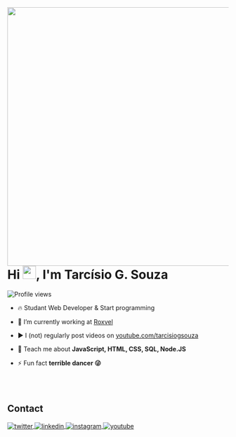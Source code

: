 <img align="right" height="590em" src="https://raw.githubusercontent.com/gist/tarcisiogsouza/25020b3fec4feaf3f573d5c7d0865ce2/raw/a5bb8ee26623c2e9b816157bc248a8d775cc625c/githubcard.svg"/>
<h1 align="left">Hi <img src="https://raw.githubusercontent.com/kaueMarques/kaueMarques/master/hi.gif" height="30px">, I'm Tarcísio G. Souza</h1>
<p align="left"> <img src="https://komarev.com/ghpvc/?username=tarcisiogsouza&color=yellow" alt="Profile views" /> </p>

- 🔥 Studant Web Developer & Start programming 

- 🔭 I’m currently working at [Roxvel](https://www.roxvel.com.br/)

- ▶️ I (not) regularly post videos on [youtube.com/tarcisiogsouza](https://www.youtube.com/@tarcisiogaspar8300)

- 💬 Teach me about **JavaScript, HTML, CSS, SQL, Node.JS**

- ⚡ Fun fact **terrible dancer 😜**


<!--

<br><br>

## 🛠 &nbsp;Tech Stack

![JavaScript](https://img.shields.io/badge/-JavaScript-05122A?style=flat&logo=javascript)&nbsp;
![Node.js](https://img.shields.io/badge/-Node.js-05122A?style=flat&logo=node.js)&nbsp;
![HTML](https://img.shields.io/badge/-HTML-05122A?style=flat&logo=HTML5)&nbsp;
![CSS](https://img.shields.io/badge/-CSS-05122A?style=flat&logo=CSS3&logoColor=1572B6)&nbsp;
![React](https://img.shields.io/badge/-React-05122A?style=flat&logo=react)&nbsp;
![Git](https://img.shields.io/badge/-Git-05122A?style=flat&logo=git)&nbsp;
![GitHub](https://img.shields.io/badge/-GitHub-05122A?style=flat&logo=github)&nbsp;
![Markdown](https://img.shields.io/badge/-Markdown-05122A?style=flat&logo=markdown)&nbsp;
![Visual Studio Code](https://img.shields.io/badge/-Visual%20Studio%20Code-05122A?style=flat&logo=visual-studio-code&logoColor=007ACC)&nbsp;
![PostgreSQL](https://img.shields.io/badge/-PostgreSQL-05122A?style=flat&logo=postgresql)&nbsp;
![SQLite](https://img.shields.io/badge/-SQLite-05122A?style=flat&logo=sqlite)&nbsp;

<br><br>

## ⚙️ &nbsp;GitHub Analytics

<p align="left">
<img width="530em" src="https://github-readme-stats.vercel.app/api?username=maykbrito&show_icons=true&theme=vision-friendly-dark" alt="maykbrito's stats"/>
<img width="530em" src="https://github-readme-stats.vercel.app/api/top-langs/?username=maykbrito&layout=compact&theme=vision-friendly-dark" alt="maykbrito's most languages"/>
</p>
-->

<br><br>

## Contact

<a href="https://twitter.com/Cisogsouza" target="_blank">
  <img align="center" src="https://img.shields.io/badge/-tarcisiogsouza-05122A?style=flat&logo=twitter" alt="twitter"/>  
</a>
<a href="https://br.linkedin.com/in/tarcisio-souza-101204102?trk=people-guest_people_search-card" target="_blank">
  <img align="center" src="https://img.shields.io/badge/-tarcisio-05122A?style=flat&logo=linkedin" alt="linkedin"/>
</a>
<a href="https://www.instagram.com/tarcisiogsouza/" target="_blank">
 <img align="center" src="https://img.shields.io/badge/-tarcisiogsouza-05122A?style=flat&logo=instagram" alt="instagram"/>
</a>
<a href="https://www.youtube.com/@tarcisiogaspar8300" target="_blank">
 <img align="center" src="https://img.shields.io/badge/-TarcisioGaspar-05122A?style=flat&logo=youtube" alt="youtube"/>
</a>
</p>

<!--

<img width="490em" src="https://github-readme-twitter-gazf.vercel.app/api?id=maykbrito&layout=wide&show_reply=off&show_retweet=off" />


**maykbrito/maykbrito** is a ✨ _special_ ✨ repository because its `README.md` (this file) appears on your GitHub profile.

Here are some ideas to get you started:

- 🔭 I’m currently working on ...
- 🌱 I’m currently learning ...
- 👯 I’m looking to collaborate on ...
- 🤔 I’m looking for help with ...
- 💬 Ask me about ...
- 📫 How to reach me: ...
- 😄 Pronouns: ...
- ⚡ Fun fact: ...
-->
